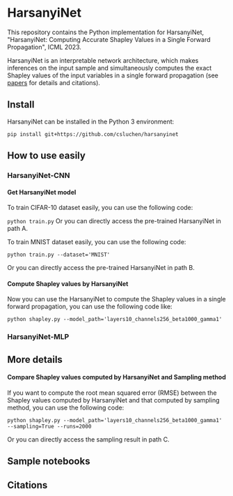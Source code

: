 # HarsanyiNet
This repository contains the Python implementation for HarsanyiNet, "HarsanyiNet: Computing Accurate Shapley Values in a Single Forward Propagation", ICML 2023.

HarsanyiNet is an interpretable network architecture, which makes inferences on the input sample and simultaneously computes the exact Shapley values of the input variables in a single forward propagation (see [papers]() for details and citations).

## Install
HarsanyiNet can be installed in the Python 3 environment:

`
pip install git+https://github.com/csluchen/harsanyinet
`



## How to use easily
### HarsanyiNet-CNN
#### Get HarsanyiNet model
To train CIFAR-10 dataset easily, you can use the following code:

`
python train.py
`
Or you can directly access the pre-trained HarsanyiNet in path A.

To train MNIST dataset easily, you can use the following code:

`python train.py --dataset='MNIST'`

Or you can directly access the pre-trained HarsanyiNet in path B.

#### Compute Shapley values by HarsanyiNet
Now you can use the HarsanyiNet to compute the Shapley values in a single forward propagation, you can use the following code like:

`
python shapley.py --model_path='layers10_channels256_beta1000_gamma1'
`





### HarsanyiNet-MLP



## More details
#### Compare Shapley values computed by HarsanyiNet and Sampling method

If you want to compute the root mean squared error (RMSE) between the Shapley values computed by HarsanyiNet and that computed by sampling method, you can use the following code:

`
python shapley.py --model_path='layers10_channels256_beta1000_gamma1' --sampling=True --runs=2000
`

Or you can directly access the sampling result in path C.




## Sample notebooks




## Citations
